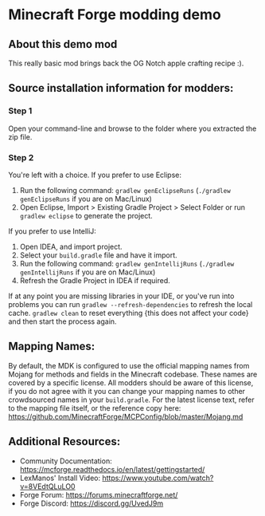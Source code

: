 # Minecraft Forge modding demo

## About this demo mod

This really basic mod brings back the OG Notch apple crafting recipe :). 

## Source installation information for modders:

### Step 1
Open your command-line and browse to the folder where you extracted the zip file.

### Step 2
You're left with a choice. If you prefer to use Eclipse:

1. Run the following command: `gradlew genEclipseRuns` (`./gradlew genEclipseRuns` if you are on Mac/Linux)
2. Open Eclipse, Import > Existing Gradle Project > Select Folder or run `gradlew eclipse` to generate the project.

If you prefer to use IntelliJ:

1. Open IDEA, and import project.
2. Select your `build.gradle` file and have it import.
3. Run the following command: `gradlew genIntellijRuns` (`./gradlew genIntellijRuns` if you are on Mac/Linux)
4. Refresh the Gradle Project in IDEA if required.

If at any point you are missing libraries in your IDE, or you've run into problems you can run `gradlew --refresh-dependencies` to refresh the local cache. `gradlew clean` to reset everything {this does not affect your code} and then start the process again.

## Mapping Names:

By default, the MDK is configured to use the official mapping names from Mojang for methods and fields in the Minecraft codebase. These names are covered by a specific license. All modders should be aware of this license, if you do not agree with it you can change your mapping names to other crowdsourced names in your `build.gradle`. For the latest license text, refer to the mapping file itself, or the reference copy here: https://github.com/MinecraftForge/MCPConfig/blob/master/Mojang.md

## Additional Resources:

* Community Documentation: https://mcforge.readthedocs.io/en/latest/gettingstarted/  
* LexManos' Install Video: https://www.youtube.com/watch?v=8VEdtQLuLO0  
* Forge Forum: https://forums.minecraftforge.net/  
* Forge Discord: https://discord.gg/UvedJ9m

